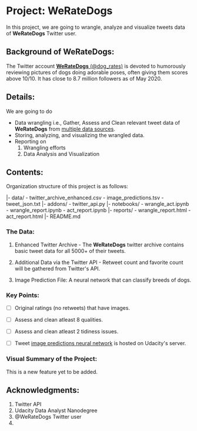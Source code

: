 # Project: WeRateDogs
In this project, we are going to wrangle, analyze and visualize tweets data of **WeRateDogs** Twitter user.

## Background of WeRateDogs:
The Twitter account [**WeRateDogs** (@dog_rates)](https://twitter.com/dog_rates?ref_src=twsrc%5Egoogle%7Ctwcamp%5Eserp%7Ctwgr%5Eauthor) is devoted to humorously reviewing pictures of dogs doing adorable poses, often giving them scores above 10/10. It has close to 8.7 million followers as of May 2020.

## Details:
We are going to do
- Data wrangling i.e., Gather, Assess and Clean relevant tweet data of **WeRateDogs** from [multiple data sources](#the-data).
- Storing, analyzing, and visualizing the wrangled data.
- Reporting on
    1. Wrangling efforts
    2. Data Analysis and Visualization

## Contents:
Organization structure of this project is as follows:

|- data/
    - twitter_archive_enhanced.csv
    - image_predictions.tsv
    - tweet_json.txt
|- addons/
    - twitter_api.py
|- notebooks/
    - wrangle_act.ipynb
    - wrangle_report.ipynb
    - act_report.ipynb
|- reports/
    - wrangle_report.html
    - act_report.html
|- README.md


### The Data:
1. Enhanced Twitter Archive - The **WeRateDogs** twitter archive contains basic tweet data for all 5000+ of their tweets.

2. Additional Data via the Twitter API - Retweet count and favorite count will be gathered from Twitter's API.

3. Image Prediction File: A neural network that can classify breeds of dogs.


### Key Points:
- [ ] Original ratings (no retweets) that have images.
- [ ] Assess and clean atleast 8 qualities.
- [ ] Assess and clean atleast 2 tidiness issues.
- [ ] Tweet [image predictions neural network](https://d17h27t6h515a5.cloudfront.net/topher/2017/August/599fd2ad_image-predictions/image-predictions.tsv) is hosted on Udacity's server.


### Visual Summary of the Project:
This is a new feature yet to be added.


## Acknowledgments:
1. Twitter API
2. Udacity Data Analyst Nanodegree
3. @WeRateDogs Twitter user
4.


